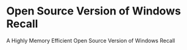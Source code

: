 # Open Source Version of Windows Recall

A Highly Memory Efficient Open Source Version of Windows Recall